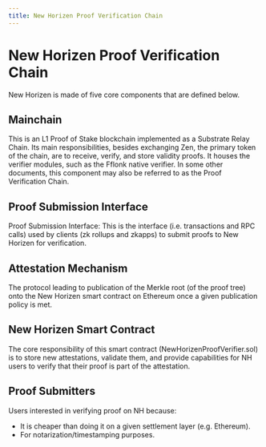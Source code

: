 ```yaml
---
title: New Horizen Proof Verification Chain
---
```


# New Horizen Proof Verification Chain

New Horizen is made of five core components that are defined below.

## Mainchain
This is an L1 Proof of Stake blockchain implemented as a Substrate Relay Chain. Its main responsibilities, besides exchanging Zen, the primary token of the chain, are to receive, verify, and store validity proofs.  It houses the verifier modules, such as the Fflonk native verifier.  In some other documents, this component may also be referred to as the Proof Verification Chain.

## Proof Submission Interface
Proof Submission Interface: This is the interface (i.e. transactions and RPC calls) used by clients (zk rollups and zkapps) to submit proofs to New Horizen for verification.

## Attestation Mechanism
The protocol leading to publication of the Merkle root (of the proof tree) onto the New Horizen smart contract on Ethereum once a given publication policy is met.

## New Horizen Smart Contract
The core responsibility of this smart contract (NewHorizenProofVerifier.sol) is to store new attestations, validate them, and provide capabilities for NH users to verify that their proof is part of the attestation.


## Proof Submitters
Users interested in verifying proof on NH because:
 - It is cheaper than doing it on a given settlement layer (e.g. Ethereum).
 - For notarization/timestamping purposes.
